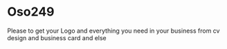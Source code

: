 # Oso249
Please to get your Logo and everything you need in your business from cv design and business card and else 
